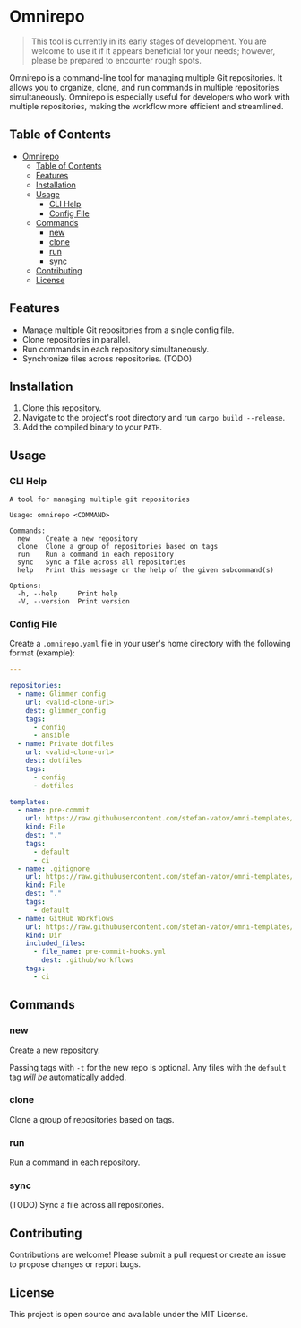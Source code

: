 # Omnirepo

>This tool is currently in its early stages of development. You are welcome to use it if it appears beneficial for your needs; however, please be prepared to encounter rough spots.

Omnirepo is a command-line tool for managing multiple Git repositories. It allows you to organize, clone, and run commands in multiple repositories simultaneously. Omnirepo is especially useful for developers who work with multiple repositories, making the workflow more efficient and streamlined.

## Table of Contents

- [Omnirepo](#omnirepo)
  - [Table of Contents](#table-of-contents)
  - [Features](#features)
  - [Installation](#installation)
  - [Usage](#usage)
    - [CLI Help](#cli-help)
    - [Config File](#config-file)
  - [Commands](#commands)
    - [new](#new)
    - [clone](#clone)
    - [run](#run)
    - [sync](#sync)
  - [Contributing](#contributing)
  - [License](#license)

## Features

- Manage multiple Git repositories from a single config file.
- Clone repositories in parallel.
- Run commands in each repository simultaneously.
- Synchronize files across repositories. (TODO)

## Installation

1. Clone this repository.
2. Navigate to the project's root directory and run `cargo build --release`.
3. Add the compiled binary to your `PATH`.

## Usage

### CLI Help

```plaintext
A tool for managing multiple git repositories

Usage: omnirepo <COMMAND>

Commands:
  new    Create a new repository
  clone  Clone a group of repositories based on tags
  run    Run a command in each repository
  sync   Sync a file across all repositories
  help   Print this message or the help of the given subcommand(s)

Options:
  -h, --help     Print help
  -V, --version  Print version
```

### Config File

Create a `.omnirepo.yaml` file in your user's home directory with the following format (example):

```yml
---

repositories:
  - name: Glimmer config
    url: <valid-clone-url>
    dest: glimmer_config
    tags:
      - config
      - ansible
  - name: Private dotfiles
    url: <valid-clone-url>
    dest: dotfiles
    tags:
      - config
      - dotfiles

templates:
  - name: pre-commit
    url: https://raw.githubusercontent.com/stefan-vatov/omni-templates/main/default/.pre-commit-config.yaml
    kind: File
    dest: "."
    tags:
      - default
      - ci
  - name: .gitignore
    url: https://raw.githubusercontent.com/stefan-vatov/omni-templates/main/default/.gitignore
    kind: File
    dest: "."
    tags:
      - default
  - name: GitHub Workflows
    url: https://raw.githubusercontent.com/stefan-vatov/omni-templates/main/github_workflows
    kind: Dir
    included_files:
      - file_name: pre-commit-hooks.yml
        dest: .github/workflows
    tags:
      - ci

```

## Commands

### new

Create a new repository.

Passing tags with `-t` for the new repo is optional.
Any files with the `default` tag _will be_ automatically added.

### clone

Clone a group of repositories based on tags.

### run

Run a command in each repository.

### sync

(TODO)
Sync a file across all repositories.

## Contributing

Contributions are welcome! Please submit a pull request or create an issue to propose changes or report bugs.

## License

This project is open source and available under the MIT License.
